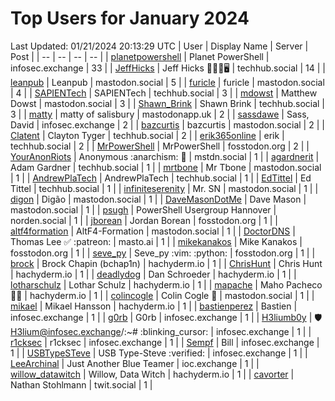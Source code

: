 # Top Users for January 2024
Last Updated: 01/21/2024 20:13:29 UTC
| User | Display Name | Server | Post |
| -- | -- | -- | -- |
| [planetpowershell](https://infosec.exchange/@planetpowershell) | Planet PowerShell | infosec.exchange | 33 |
| [JeffHicks](https://techhub.social/@JeffHicks) | Jeff Hicks 🐶🎼🍷🖥️ | techhub.social | 14 |
| [leanpub](https://mastodon.social/@leanpub) | Leanpub | mastodon.social | 5 |
| [furicle](https://mastodon.social/@furicle) | furicle | mastodon.social | 4 |
| [SAPIENTech](https://techhub.social/@SAPIENTech) | SAPIENTech | techhub.social | 3 |
| [mdowst](https://mastodon.social/@mdowst) | Matthew Dowst | mastodon.social | 3 |
| [Shawn_Brink](https://techhub.social/@Shawn_Brink) | Shawn Brink | techhub.social | 3 |
| [matty](https://mastodonapp.uk/@matty) | matty of salisbury | mastodonapp.uk | 2 |
| [sassdawe](https://infosec.exchange/@sassdawe) | Sass, David | infosec.exchange | 2 |
| [bazcurtis](https://mastodon.social/@bazcurtis) | bazcurtis | mastodon.social | 2 |
| [Clatent](https://techhub.social/@Clatent) | Clayton Tyger | techhub.social | 2 |
| [erik365online](https://techhub.social/@erik365online) | erik | techhub.social | 2 |
| [MrPowerShell](https://fosstodon.org/@MrPowerShell) | MrPowerShell | fosstodon.org | 2 |
| [YourAnonRiots](https://mstdn.social/@YourAnonRiots) | Anonymous  :anarchism: 🏴 | mstdn.social | 1 |
| [agardnerit](https://techhub.social/@agardnerit) | Adam Gardner | techhub.social | 1 |
| [mrtbone](https://mastodon.social/@mrtbone) | Mr Tbone | mastodon.social | 1 |
| [AndrewPlaTech](https://techhub.social/@AndrewPlaTech) | AndrewPlaTech | techhub.social | 1 |
| [EdTittel](https://techhub.social/@EdTittel) | Ed Tittel | techhub.social | 1 |
| [infiniteserenity](https://mastodon.social/@infiniteserenity) | Mr. SN | mastodon.social | 1 |
| [digon](https://mastodon.social/@digon) | Digão | mastodon.social | 1 |
| [DaveMasonDotMe](https://mastodon.social/@DaveMasonDotMe) | Dave Mason | mastodon.social | 1 |
| [psugh](https://norden.social/@psugh) | PowerShell Usergroup Hannover | norden.social | 1 |
| [jborean](https://fosstodon.org/@jborean) | Jordan Borean | fosstodon.org | 1 |
| [altf4formation](https://mastodon.social/@altf4formation) | AltF4-Formation | mastodon.social | 1 |
| [DoctorDNS](https://masto.ai/@DoctorDNS) | Thomas Lee ✅ :patreon: | masto.ai | 1 |
| [mikekanakos](https://fosstodon.org/@mikekanakos) | Mike Kanakos | fosstodon.org | 1 |
| [seve_py](https://fosstodon.org/@seve_py) | Seve_py :vim: :python: | fosstodon.org | 1 |
| [brock](https://hachyderm.io/@brock) | Brock Chapin (bchap1n) | hachyderm.io | 1 |
| [ChrisHunt](https://hachyderm.io/@ChrisHunt) | Chris Hunt | hachyderm.io | 1 |
| [deadlydog](https://hachyderm.io/@deadlydog) | Dan Schroeder | hachyderm.io | 1 |
| [lotharschulz](https://hachyderm.io/@lotharschulz) | Lothar Schulz | hachyderm.io | 1 |
| [mapache](https://hachyderm.io/@mapache) | Maho Pacheco 🦝🍻 | hachyderm.io | 1 |
| [colincogle](https://mastodon.social/@colincogle) | Colin Cogle 🔵 | mastodon.social | 1 |
| [mikael](https://hachyderm.io/@mikael) | Mikael Hansson | hachyderm.io | 1 |
| [bastienperez](https://infosec.exchange/@bastienperez) | Bastien | infosec.exchange | 1 |
| [g0rb](https://infosec.exchange/@g0rb) | G0rb | infosec.exchange | 1 |
| [H3liumb0y](https://infosec.exchange/@H3liumb0y) | 🛡 H3lium@infosec.exchange/:~# :blinking_cursor:​ | infosec.exchange | 1 |
| [r1cksec](https://infosec.exchange/@r1cksec) | r1cksec | infosec.exchange | 1 |
| [Sempf](https://infosec.exchange/@Sempf) | Bill | infosec.exchange | 1 |
| [USBTypeSTeve](https://infosec.exchange/@USBTypeSTeve) | USB Type-Steve :verified: | infosec.exchange | 1 |
| [LeeArchinal](https://ioc.exchange/@LeeArchinal) | Just Another Blue Teamer | ioc.exchange | 1 |
| [willow_datawitch](https://hachyderm.io/@willow_datawitch) | Willow, Data Witch | hachyderm.io | 1 |
| [cavorter](https://twit.social/@cavorter) | Nathan Stohlmann | twit.social | 1 |
